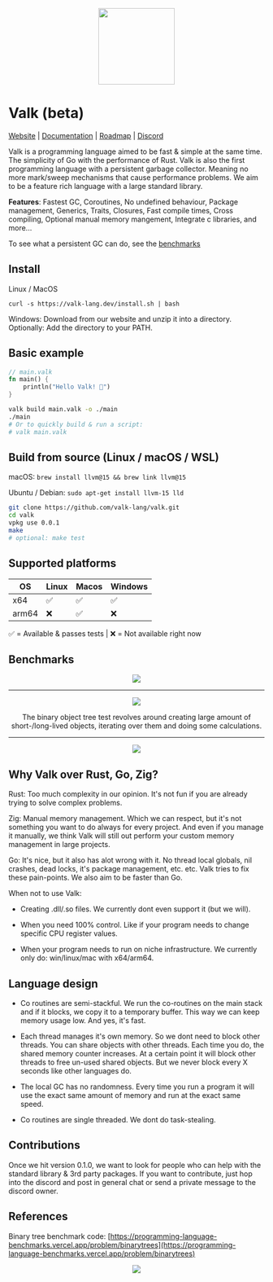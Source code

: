 
<div align="center"><p>
    <img height="150" style="height: 150px" src="https://raw.githubusercontent.com/valk-lang/valk/main/misc/valk.svg">
</p></div>

# Valk (beta)

[Website](https://valk-lang.dev) | [Documentation](https://github.com/valk-lang/valk/blob/main/docs/docs.md) | [Roadmap](https://github.com/valk-lang/valk/blob/main/ROADMAP.md) | [Discord](https://discord.gg/RwEGqdSERA)

Valk is a programming language aimed to be fast & simple at the same time. The simplicity of Go with the performance of Rust. Valk is also the first programming language with a persistent garbage collector. Meaning no more mark/sweep mechanisms that cause performance problems. We aim to be a feature rich language with a large standard library.

**Features**: Fastest GC, Coroutines, No undefined behaviour, Package management, Generics, Traits, Closures, Fast compile times, Cross compiling, Optional manual memory mangement, Integrate c libraries, and more...

To see what a persistent GC can do, see the [benchmarks](#benchmarks)

## Install

Linux / MacOS

```
curl -s https://valk-lang.dev/install.sh | bash
```

Windows: Download from our website and unzip it into a directory. Optionally: Add the directory to your PATH.


## Basic example

```rust
// main.valk
fn main() {
    println("Hello Valk! 🎉")
}
```

```sh
valk build main.valk -o ./main
./main
# Or to quickly build & run a script:
# valk main.valk
```

## Build from source (Linux / macOS / WSL)

macOS: `brew install llvm@15 && brew link llvm@15`

Ubuntu / Debian: `sudo apt-get install llvm-15 lld`

```bash
git clone https://github.com/valk-lang/valk.git
cd valk
vpkg use 0.0.1
make
# optional: make test
```

## Supported platforms

| OS | Linux | Macos | Windows |
|--|--|--|--|
| x64 | ✅ | ✅ | ✅ |
| arm64 | ❌ | ✅ | ❌ |

✅️ = Available & passes tests | ❌️ = Not available right now

## Benchmarks

<div align="center"><p>
    <img src="https://raw.githubusercontent.com/valk-lang/valk/main/misc/valk-gc.png">
</p>
</div>

---

<div align="center"><p>
    <img src="https://raw.githubusercontent.com/valk-lang/valk/main/misc/valk-bintree.png">
</p>
The binary object tree test revolves around creating large amount of short-/long-lived objects, iterating over them and doing some calculations.
</div>

---

<div align="center"><p>
    <img src="https://raw.githubusercontent.com/valk-lang/valk/main/misc/valk-http.png">
</p></div>

## Why Valk over Rust, Go, Zig?

Rust: Too much complexity in our opinion. It's not fun if you are already trying to solve complex problems.

Zig: Manual memory management. Which we can respect, but it's not something you want to do always for every project. And even if you manage it manually, we think Valk will still out perform your custom memory management in large projects.

Go: It's nice, but it also has alot wrong with it. No thread local globals, nil crashes, dead locks, it's package management, etc. etc. Valk tries to fix these pain-points. We also aim to be faster than Go.

When not to use Valk:

- Creating .dll/.so files. We currently dont even support it (but we will).

- When you need 100% control. Like if your program needs to change specific CPU register values.

- When your program needs to run on niche infrastructure. We currently only do: win/linux/mac with x64/arm64.

## Language design

- Co routines are semi-stackful. We run the co-routines on the main stack and if it blocks, we copy it to a temporary buffer. This way we can keep memory usage low. And yes, it's fast.

- Each thread manages it's own memory. So we dont need to block other threads. You can share objects with other threads. Each time you do, the shared memory counter increases. At a certain point it will block other threads to free un-used shared objects. But we never block every X seconds like other languages do.

- The local GC has no randomness. Every time you run a program it will use the exact same amount of memory and run at the exact same speed.

- Co routines are single threaded. We dont do task-stealing.

## Contributions

Once we hit version 0.1.0, we want to look for people who can help with the standard library & 3rd party packages. If you want to contribute, just hop into the discord and post in general chat or send a private message to the discord owner.

## References

Binary tree benchmark code: [https://programming-language-benchmarks.vercel.app/problem/binarytrees](https://programming-language-benchmarks.vercel.app/problem/binarytrees)


<div align="center"><p>
    <img src="https://raw.githubusercontent.com/valk-lang/valk/main/misc/valko-circle.png">
</p>
</div>
